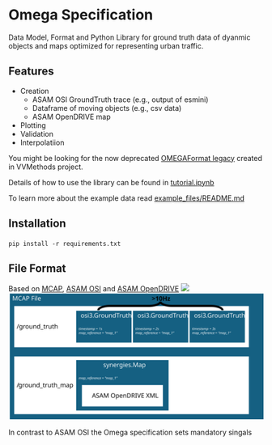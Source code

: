 # Omega Specification
Data Model, Format and Python Library for ground truth data of dyanmic objects and maps optimized for representing urban traffic.

## Features
- Creation
    - ASAM OSI GroundTruth trace (e.g., output of esmini)
    - Dataframe of moving objects (e.g., csv data)
    - ASAM OpenDRIVE map
- Plotting
- Validation
- Interpolatiion

You might be looking for the now deprecated [OMEGAFormat legacy]() created in VVMethods project.

Details of how to use the library can be found in [tutorial.ipynb](tutorial.ipynb)

To learn more about the example data read [example_files/README.md](example_files/README.md)

## Installation
`pip install -r requirements.txt`

## File Format
Based on [MCAP](https://mcap.dev/), [ASAM OSI](https://opensimulationinterface.github.io/osi-antora-generator/asamosi/latest/specification/index.html) and [ASAM OpenDRIVE](https://publications.pages.asam.net/standards/ASAM_OpenDRIVE/ASAM_OpenDRIVE_Specification/latest/specification/index.html#)
![](omega_specification.svg)
![](docs/omega_format/omega_specification.svg)

In contrast to ASAM OSI the Omega specification sets mandatory singals
